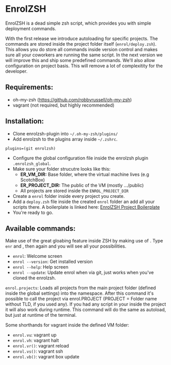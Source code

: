 # EnrolZSH

EnrolZSH is a dead simple zsh script, which provides you with simple deployment commands.

With the first release we introduce autoloading for specific projects. The commands are stored inside the project folder itself (`enrol/deploy.zsh`). This allows you do store all commands inside version control and makes sure all your coworkers are running the same script.
In the next version we will improve this and ship some predefined commands. We'll also allow configuration on project basis. This will remove a lot of complexitity for the developer.

## Requirements:

- oh-my-zsh (https://github.com/robbyrussell/oh-my-zsh)
- vagrant (not required, but highly recommended)

## Installation:

- Clone enrolzsh-plugin into `~/.oh-my-zsh/plugins/`
- Add enrolzsh to the plugins array inside `~/.zshrc`.
```
plugins=(git enrolzsh)
```
- Configure the global configuration file inside the enrolzsh plugin `.enrolzsh_global`.
- Make sure your folder strucutre looks like this:
	- **ER_VM_DIR:** Base folder, where the virtual machine lives (e.g ScotchBox)
	- **ER_PROJECT_DIR:** The public of the VM (mostly .../public)
	- All projects are stored inside the `ENROL_PROJECT_DIR`
- Create a `enrol` folder inside every project you create.
- Add a `deploy.zsh` file inside the created `enrol` folder an add all your scripts there. A boilerplate is linked here: [EnrolZSH Project Boilerplate](https://github.com/motionstudio/enrolzsh)
- You're ready to go.

## Available commands:

Make use of the great gloabing feature inside ZSH by making use of <TAB>.
Type `enr` and <TAB>, then <TAB> again and you will see all your possibilities.

- `enrol`: Welcome screen
- `enrol --version`: Get installed version
- `enrol --help`: Help screen
- `enrol --update`: Update enrol when via git, just works when you've cloned the enrolzsh.

`enrol.projects`: Loads all projects from the main project folder (defined inside the global settings) into the namespace.
After this command it's possible to call the project via enrol.PROJECT (PROJECT = Folder name without TLD, if you used any). If you had any script in your inside the project it will also work during runtime. This command will do the same as autoload, but just at runtime of the terminal.

Some shorthands for vagrant inside the defined VM folder:
- `enrol.vu`: vagrant up
- `enrol.vh`: vagrant halt
- `enrol.vr()`: vagrant reload
- `enrol.vs()`: vagrant ssh
- `enrol.vb()`: vagrant box update